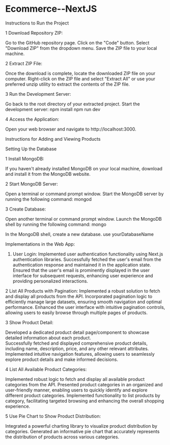 # Ecommerce--NextJS
Instructions to Run the Project

1 Download Repository ZIP:

Go to the GitHub repository page.
Click on the "Code" button.
Select "Download ZIP" from the dropdown menu.
Save the ZIP file to your local machine.

2 Extract ZIP File:

Once the download is complete, locate the downloaded ZIP file on your computer.
Right-click on the ZIP file and select "Extract All" or use your preferred unzip utility to extract the contents of the ZIP file.

3 Run the Development Server:

Go back to the root directory of your extracted project.
Start the development server:
npm install
npm run dev

4 Access the Application:

Open your web browser and navigate to http://localhost:3000.

Instructions for Adding and Viewing Products

Setting Up the Database

1 Install MongoDB:

If you haven't already installed MongoDB on your local machine, download and install it from the MongoDB website.

2 Start MongoDB Server:

Open a terminal or command prompt window.
Start the MongoDB server by running the following command:
mongod

3 Create Database:

Open another terminal or command prompt window.
Launch the MongoDB shell by running the following command:
mongo

In the MongoDB shell, create a new database.
use yourDatabaseName


Implementations in the Web App:

1. User Login:
  Implemented user authentication functionality using Next.js authentication libraries.
  Successfully fetched the user's email from the authentication response and maintained it in the application state.
  Ensured that the user's email is prominently displayed in the user interface for subsequent requests, enhancing user experience and providing personalized interactions.

2 List All Products with Pagination:
  Implemented a robust solution to fetch and display all products from the API.
  Incorporated pagination logic to efficiently manage large datasets, ensuring smooth navigation and optimal performance.
  Enhanced the user interface with intuitive pagination controls, allowing users to easily browse through multiple pages of products.

3 Show Product Detail:

  Developed a dedicated product detail page/component to showcase detailed information about each product.  
  Successfully fetched and displayed comprehensive product details, including name, description, price, and any other relevant attributes.
  Implemented intuitive navigation features, allowing users to seamlessly explore product details and make informed decisions.

4 List All Available Product Categories:

  Implemented robust logic to fetch and display all available product categories from the API.
  Presented product categories in an organized and user-friendly manner, enabling users to quickly identify and explore different product categories.
  Implemented functionality to list products by category, facilitating targeted browsing and enhancing the overall shopping experience.

5 Use Pie Chart to Show Product Distribution:

  Integrated a powerful charting library to visualize product distribution by categories.
  Generated an informative pie chart that accurately represents the distribution of products across various categories.
